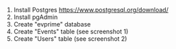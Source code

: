 1. Install Postgres https://www.postgresql.org/download/
2. Install pgAdmin
3. Create "evprime" database
4. Create "Events" table (see screenshot 1)
5. Create "Users" table (see screenshot 2)
